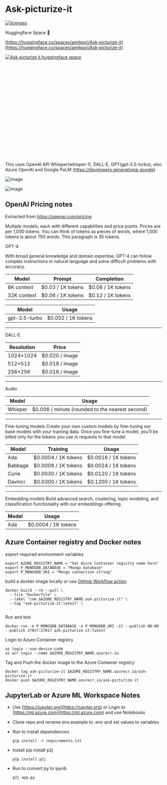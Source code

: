 # Ask-picturize-it

[![licenses](https://img.shields.io/badge/License-MIT-yellow.svg)](https://opensource.org/licenses/MIT)

Huggingface Space 🤗

[https://huggingface.co/spaces/amitpuri/Ask-picturize-it](https://huggingface.co/spaces/amitpuri/Ask-picturize-it)

[![Ask picturize it huggingface space](https://amitpuri-ask-picturize-it.hf.space)](https://amitpuri-ask-picturize-it.hf.space)


<iframe src="" title="Ask picturize it huggingface space"
width="100%" height="300"
style="border:none;">
</iframe>

This uses OpenAI API Whisper(whisper-1), DALL-E, GPT(gpt-3.5-turbo), also Azure OpenAI and Google PaLM (https://developers.generativeai.google)

![image](https://github.com/amitpuri/Ask-picturize-it/assets/6460233/9a59fa51-470c-40bb-ad40-411003e38282)

![image](https://github.com/amitpuri/Ask-picturize-it/assets/6460233/706bc278-7c51-48f8-9546-accce726d976)

## OpenAI Pricing notes

Extracted from https://openai.com/pricing

Multiple models, each with different capabilities and price points. Prices are per 1,000 tokens. 
You can think of tokens as pieces of words, where 1,000 tokens is about 750 words. 
This paragraph is 35 tokens.

GPT-4

With broad general knowledge and domain expertise, 
GPT-4 can follow complex instructions in natural language and solve difficult problems with accuracy.

| Model         | Prompt            | Completion               |
|---------------|-------------------|--------------------------|
| 8K context    | $0.03 / 1K tokens | $0.06 / 1K tokens        |
| 32K context   | $0.06 / 1K tokens | $0.12 / 1K tokens        |


| Model            | Usage             | 
|------------------|-------------------|
| gpt-3.5-turbo    | $0.002 / 1K tokens| 

--------------------------------------------------------

DALL-E

| Resolution            | Price        | 
|------------------|-------------------|
| 1024×1024        | $0.020 / image    | 
| 512×512          | $0.018 / image    | 
| 256×256          | $0.016 / image    | 

--------------------------------------------------------

Audio 

| Model            | Usage                                          | 
|------------------|------------------------------------------------|
| Whisper          | $0.006 / minute (rounded to the nearest second)| 


--------------------------------------------------------
Fine-tuning models
Create your own custom models by fine-tuning our base models with your training data. Once you fine-tune a model, 
you’ll be billed only for the tokens you use in requests to that model.

| Model         | Training            | Usage                  |
|---------------|---------------------|------------------------|
| Ada           | $0.0004 / 1K tokens | $0.0016 / 1K tokens    |
| Babbage       | $0.0006 / 1K tokens | $0.0024 / 1K tokens    |
| Curie         | $0.0030 / 1K tokens | $0.0120 / 1K tokens    |
| Davinci       | $0.0300 / 1K tokens | $0.1200 / 1K tokens    |


--------------------------------------------------------
Embedding models
Build advanced search, clustering, topic modeling, and classification functionality with our embeddings offering.

| Model        | Usage                 | 
|--------------|-----------------------|
| Ada          | $0.0004 / 1K tokens   | 

## Azure Container registry and Docker notes

export required environment variables

    export AZURE_REGISTRY_NAME = "Set Azure Container registry name here"
    export P_MONGODB_DATABASE = "Mongo database"
    export P_MONGODB_URI = "Mongo connection string"

build a docker image locally or use [GitHub Workflow action](.github/workflows)

    docker build --rm --pull \
      --file "Dockerfile" \
      --label "com.$AZURE_REGISTRY_NAME.ask-picturize-it" \
      --tag "ask-picturize-it:latest" \
      .

Run and test 

    docker run -e P_MONGODB_DATABASE -e P_MONGODB_URI -it --publish 80:80 --publish 27017:27017 ask-picturize-it:latest

Login to Azure Container registry

    az login --use-device-code
    az acr login --name $AZURE_REGISTRY_NAME.azurecr.io

 Tag and Push the docker image to the Azure Container registry   
 
    docker tag ask-picturize-it $AZURE_REGISTRY_NAME.azurecr.io/ask-picturize-it
    docker push $AZURE_REGISTRY_NAME.azurecr.io/ask-picturize-it


## JupyterLab or Azure ML Workspace Notes

- Use [https://jupyter.org](https://jupyter.org) or Login to [https://ml.azure.com](https://ml.azure.com) and use Notebooks
- Clone repo and rename env.example to .env and set values to variables
- Run to install dependencies

      pip install -r requirements.txt 
  
- Install pip install p2j
  
      pip install p2j
  
- Run to convert py to ipynb
  
      p2j app.py
